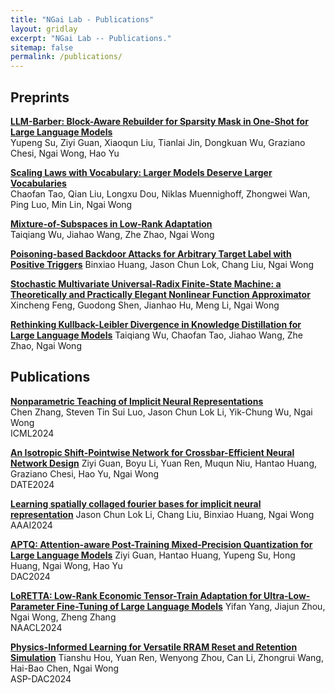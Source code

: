 ```yaml
---
title: "NGai Lab - Publications"
layout: gridlay
excerpt: "NGai Lab -- Publications."
sitemap: false
permalink: /publications/
---
```


## Preprints

**[LLM-Barber: Block-Aware Rebuilder for Sparsity Mask in One-Shot for Large Language Models](https://arxiv.org/abs/2408.10631)**  
Yupeng Su, Ziyi Guan, Xiaoqun Liu, Tianlai Jin, Dongkuan Wu, Graziano Chesi, Ngai Wong, Hao Yu


**[Scaling Laws with Vocabulary: Larger Models Deserve Larger Vocabularies](https://arxiv.org/abs/2407.13623)**  
Chaofan Tao, Qian Liu, Longxu Dou, Niklas Muennighoff, Zhongwei Wan, Ping Luo, Min Lin, Ngai Wong


**[Mixture-of-Subspaces in Low-Rank Adaptation](https://arxiv.org/abs/2406.11909)**  
Taiqiang Wu, Jiahao Wang, Zhe Zhao, Ngai Wong


**[Poisoning-based Backdoor Attacks for Arbitrary Target Label with Positive Triggers](https://arxiv.org/abs/2405.05573)**
Binxiao Huang, Jason Chun Lok, Chang Liu, Ngai Wong

**[Stochastic Multivariate Universal-Radix Finite-State Machine: a Theoretically and Practically Elegant Nonlinear Function Approximator](https://arxiv.org/pdf/2405.02356)**
Xincheng Feng, Guodong Shen, Jianhao Hu, Meng Li, Ngai Wong

**[Rethinking Kullback-Leibler Divergence in Knowledge Distillation for Large Language Models](https://arxiv.org/abs/2404.02657)** 
Taiqiang Wu, Chaofan Tao, Jiahao Wang, Zhe Zhao, Ngai Wong


## Publications

**[Nonparametric Teaching of Implicit Neural Representations](https://arxiv.org/abs/2405.10531)**  
Chen Zhang, Steven Tin Sui Luo, Jason Chun Lok Li, Yik-Chung Wu, Ngai Wong   
ICML2024

**[An Isotropic Shift-Pointwise Network for Crossbar-Efficient Neural Network Design](https://ieeexplore.ieee.org/document/10546743)** 
Ziyi Guan, Boyu Li, Yuan Ren, Muqun Niu, Hantao Huang, Graziano Chesi, Hao Yu, Ngai Wong  
DATE2024

**[Learning spatially collaged fourier bases for implicit neural representation](https://arxiv.org/abs/2312.17018)** 
Jason Chun Lok Li, Chang Liu, Binxiao Huang, Ngai Wong   
AAAI2024

**[APTQ: Attention-aware Post-Training Mixed-Precision Quantization for Large Language Models](https://arxiv.org/abs/2402.14866)** 
Ziyi Guan, Hantao Huang, Yupeng Su, Hong Huang, Ngai Wong, Hao Yu   
DAC2024

**[LoRETTA: Low-Rank Economic Tensor-Train Adaptation for Ultra-Low-Parameter Fine-Tuning of Large Language Models](https://arxiv.org/abs/2402.11417)** 
Yifan Yang, Jiajun Zhou, Ngai Wong, Zheng Zhang  
NAACL2024

**[Physics-Informed Learning for Versatile RRAM Reset and Retention Simulation](https://dl.acm.org/doi/10.1109/ASP-DAC58780.2024.10473856)** 
Tianshu Hou, Yuan Ren, Wenyong Zhou, Can Li, Zhongrui Wang, Hai-Bao Chen, Ngai Wong   
ASP-DAC2024


